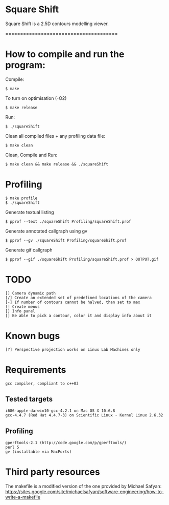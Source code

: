 # Square Shift

Square Shift is a 2.5D contours modelling viewer. 

======================================

# How to compile and run the program:

Compile:

	$ make

To turn on optimisation (-O2)

	$ make release

Run:

	$ ./squareShift

Clean all compiled files + any profiling data file:

	$ make clean

Clean, Compile and Run:

	$ make clean && make release && ./squareShift

# Profiling

	$ make profile
	$ ./squareShift

Generate textual listing

	$ pprof --text ./squareShift Profiling/squareShift.prof

Generate annotated callgraph using gv

	$ pprof --gv ./squareShift Profiling/squareShift.prof

Generate gif callgraph
	
	$ pprof --gif ./squareShift Profiling/squareShift.prof > OUTPUT.gif


# TODO

	[] Camera dynamic path
	[/] Create an extended set of predefined locations of the camera
	[-] If number of contours cannot be halved, than set to max
	[] Create menus
	[] Info panel
	[] Be able to pick a contour, color it and display info about it

# Known bugs

	[?] Perspective projection works on Linux Lab Machines only

# Requirements

	gcc compiler, compliant to c++03

## Tested targets
	i686-apple-darwin10-gcc-4.2.1 on Mac OS X 10.6.8
	gcc-4.4.7 (Red Hat 4.4.7-3) on Scientific Linux - Kernel Linux 2.6.32

## Profiling

	gperftools-2.1 (http://code.google.com/p/gperftools/)
	perl 5
	gv (installable via MacPorts)


# Third party resources

The makefile is a modified version of the one provided by Michael Safyan:
	https://sites.google.com/site/michaelsafyan/software-engineering/how-to-write-a-makefile
